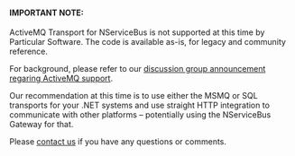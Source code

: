#### IMPORTANT NOTE: 

ActiveMQ Transport for NServiceBus is not supported at this time by Particular Software. The code is available as-is, for legacy and community reference. 

For background, please refer to our [discussion group announcement regaring ActiveMQ support](https://groups.google.com/forum/#!searchin/particularsoftware/activemq/particularsoftware/2QWOxQsgusw/Bl_Nw02FpsYJ).

Our recommendation at this time is to use either the MSMQ or SQL transports for your .NET systems and use straight HTTP integration to communicate with other platforms – potentially using the NServiceBus Gateway for that.

Please [contact us](http://particular.net/support) if you have any questions or comments.

 

